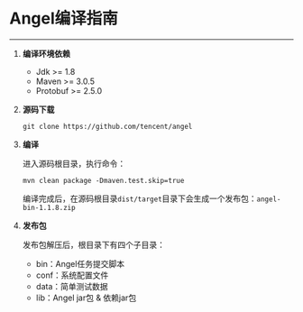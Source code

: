 # Angel编译指南

---

1. **编译环境依赖**
    * Jdk >= 1.8
    * Maven >= 3.0.5
    * Protobuf >= 2.5.0

2. **源码下载**

	```git clone https://github.com/tencent/angel```

3. **编译**
    	
	进入源码根目录，执行命令：
    		 
	```mvn clean package -Dmaven.test.skip=true```
    
	编译完成后，在源码根目录`dist/target`目录下会生成一个发布包：`angel-bin-1.1.8.zip`

4. **发布包**

	发布包解压后，根目录下有四个子目录：
   * bin：Angel任务提交脚本
   * conf：系统配置文件
   * data：简单测试数据
   * lib：Angel jar包 & 依赖jar包
